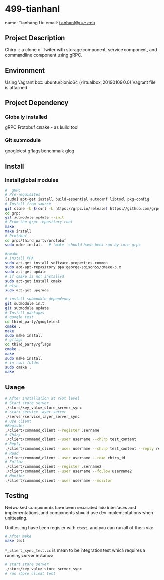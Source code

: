 # 499-tianhanl

name: Tianhang Liu
email: tianhanl@usc.edu

## Project Description

Chirp is a clone of Twiter with storage component, service component, and commandline component using gRPC.

## Environment

Using Vagrant box:
ubuntu/bionic64 (virtualbox, 20190109.0.0)
Vagrant file is attached.

## Project Dependency

### Globally installed

gRPC
Protobuf
cmake - as build tool

### Git submodule

googletest
gflags
benchmark
glog

## Install

### Install global modules

```bash
#  gRPC
# Pre-requisites
[sudo] apt-get install build-essential autoconf libtool pkg-config
# Install from source
git clone -b $(curl -L https://grpc.io/release) https://github.com/grpc/grpc
cd grpc
git submodule update --init
# From the grpc repository root
make
make install
# Protobuf
cd grpc/third_party/protobuf
sudo make install   # 'make' should have been run by core grpc

#cmake
# install PPA
sudo apt-get install software-properties-common
sudo add-apt-repository ppa:george-edison55/cmake-3.x
sudo apt-get update
# if cmake is not installed
sudo apt-get install cmake
# else
sudo apt-get upgrade
```

```bash
# install submodule dependency
git submodule init
git submodule update
# Install packages
# google test
cd third_party/googletest
cmake .
make
sudo make install
# gflags
cd third_party/gflags
cmake .
make
sudo make install
# in root folder
sudo cmake .
make
```

## Usage

```bash
# After installation at root level
# Start store server
./store/key_value_store_server_sync
# Start service layer server
./server/service_layer_server_sync
# Use client
#Register
./client/command_client --register username
# Chirp
./client/command_client --user username --chirp test_content
# Reply
./client/command_client --user username --chirp test_content --reply reply_to_chirp_id
# Read
./client/command_client --user username --read chirp_id
# Follow
./client/command_client --register username2
./client/command_client --user username --follow username2
# Monitor
./client/command_client --user username --monitor
```

## Testing

Networked components have been separated into interfaces and implementations, and components should use dev implementations when unittesting.

Unittesting have been register with `ctest`, and you can run all of them via:

```bash
# After make
make test
```

`*_client_sync_test.cc` is mean to be integration test which requires a running server instance

```bash
# start store server
./store/key_value_store_server_sync
# run store client test

```

